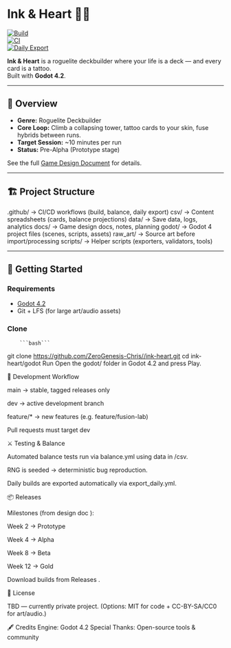 # Ink & Heart 🎴🖤  

[![Build](https://github.com/ZeroGenesis-Chris/ink-heart/actions/workflows/build.yml/badge.svg)](https://github.com/ZeroGenesis-Chris/ink-heart/actions/workflows/build.yml)  
[![CI](https://github.com/ZeroGenesis-Chris/ink-heart/actions/workflows/ci.yml/badge.svg)](https://github.com/ZeroGenesis-Chris/ink-heart/actions/workflows/ci.yml)  
[![Daily Export](https://github.com/ZeroGenesis-Chris/ink-heart/actions/workflows/export_daily.yml/badge.svg)](https://github.com/ZeroGenesis-Chris/ink-heart/actions/workflows/export_daily.yml)  

**Ink & Heart** is a roguelite deckbuilder where your life is a deck — and every card is a tattoo.  
Built with **Godot 4.2**.  

---

## 📖 Overview  
- **Genre:** Roguelite Deckbuilder  
- **Core Loop:** Climb a collapsing tower, tattoo cards to your skin, fuse hybrids between runs.  
- **Target Session:** ~10 minutes per run  
- **Status:** Pre-Alpha (Prototype stage)  

See the full [Game Design Document](./docs/Game%20Design%20Document.docx) for details.  

---

## 🏗️ Project Structure  

.github/ → CI/CD workflows (build, balance, daily export)
csv/ → Content spreadsheets (cards, balance projections)
data/ → Save data, logs, analytics
docs/ → Game design docs, notes, planning
godot/ → Godot 4 project files (scenes, scripts, assets)
raw_art/ → Source art before import/processing
scripts/ → Helper scripts (exporters, validators, tools)


---

## 🚀 Getting Started  

### Requirements  
- [Godot 4.2](https://godotengine.org/download)  
- Git + LFS (for large art/audio assets)  

### Clone  
        ```bash```
git clone https://github.com/ZeroGenesis-Chris//ink-heart.git
cd ink-heart/godot
Run
Open the godot/ folder in Godot 4.2 and press Play.


🔄 Development Workflow

main → stable, tagged releases only

dev → active development branch

feature/* → new features (e.g. feature/fusion-lab)

Pull requests must target dev

⚔️ Testing & Balance

Automated balance tests run via balance.yml using data in /csv.

RNG is seeded → deterministic bug reproduction.

Daily builds are exported automatically via export_daily.yml.

📦 Releases

Milestones (from design doc
):

Week 2 → Prototype

Week 4 → Alpha

Week 8 → Beta

Week 12 → Gold

Download builds from Releases
.

📜 License

TBD — currently private project.
(Options: MIT for code + CC-BY-SA/CC0 for art/audio.)

🖋 Credits
Engine: Godot 4.2
Special Thanks: Open-source tools & community

